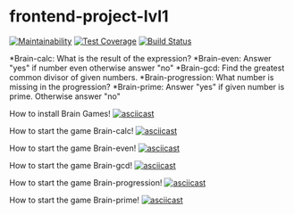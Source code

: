# frontend-project-lvl1
[![Maintainability](https://api.codeclimate.com/v1/badges/a99a88d28ad37a79dbf6/maintainability)](https://codeclimate.com/github/codeclimate/codeclimate/maintainability) [![Test Coverage](https://api.codeclimate.com/v1/badges/724feb1a895996add9d4/test_coverage)](https://codeclimate.com/github/Barrierok/frontend-project-lvl1/test_coverage) [![Build Status](https://travis-ci.org/Barrierok/frontend-project-lvl1.svg?branch=master)](https://travis-ci.org/Barrierok/frontend-project-lvl1)

*Brain-calc: What is the result of the expression?
*Brain-even: Answer "yes" if number even otherwise answer "no"
*Brain-gcd: Find the greatest common divisor of given numbers.
*Brain-progression: What number is missing in the progression?
*Brain-prime: Answer "yes" if given number is prime. Otherwise answer "no"

How to install Brain Games!
[![asciicast](https://asciinema.org/a/x4gT7sW7OJmcAfcEAHnJvQCXm.svg)](https://asciinema.org/a/x4gT7sW7OJmcAfcEAHnJvQCXm)

How to start the game Brain-calc!
[![asciicast](https://asciinema.org/a/OcOJbS0UaU8XGA1bT26nIxyTM.svg)](https://asciinema.org/a/OcOJbS0UaU8XGA1bT26nIxyTM)

How to start the game Brain-even!
[![asciicast](https://asciinema.org/a/sHFG9Pz5UTf6ZS4Xx8DO5fF0B.svg)](https://asciinema.org/a/sHFG9Pz5UTf6ZS4Xx8DO5fF0B)

How to start the game Brain-gcd!
[![asciicast](https://asciinema.org/a/gihMCQ9sS1ChL2qWCyAjKbuFI.svg)](https://asciinema.org/a/gihMCQ9sS1ChL2qWCyAjKbuFI)

How to start the game Brain-progression!
[![asciicast](https://asciinema.org/a/a7cSkvzgUEj5FJQlr0rgFdwfg.svg)](https://asciinema.org/a/a7cSkvzgUEj5FJQlr0rgFdwfg)

How to start the game Brain-prime!
[![asciicast](https://asciinema.org/a/3oMwgjMEnCeDdJ6RfhauJBfgL.svg)](https://asciinema.org/a/3oMwgjMEnCeDdJ6RfhauJBfgL)


